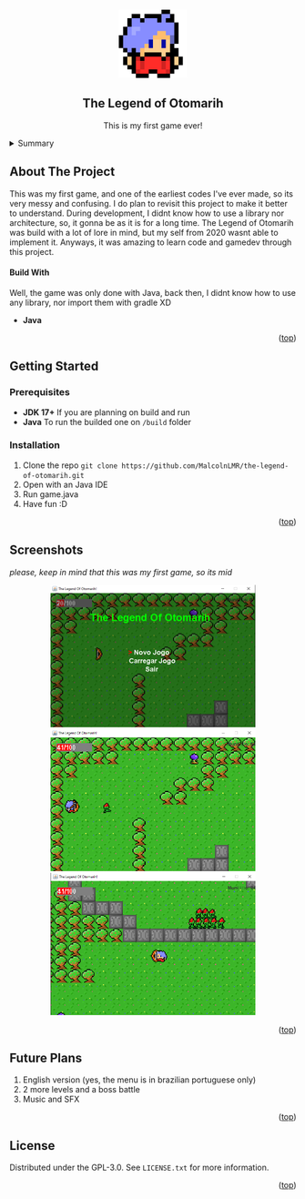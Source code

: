 <!-- Usei este modelo como base de edição: https://github.com/othneildrew/Best-README-Template -->
<a id="readme-top"></a>

<!-- PROJECT LOGO -->
<br />
<div align="center">
  <img src="readme-images/logo.png" alt="Logo" width="120" height="120">
  
  <h2 align="center">The Legend of Otomarih</h2>

  <p align="center">
    This is my first game ever!
    <br/>
  </p>
</div>
<!-- END: PROJECT LOGO -->

<!-- Tabela de resumo -->
<details>
  <summary>Summary</summary>
  <ol>
    <!-- Primeiro: About -->
    <li>
      <a href="#about-the-project">About the Project</a>
      <ul>
        <li><a href="#build-with">Build With</a></li>
      </ul>
    </li>
    <!-- Segundo: Descrição (com sublista) -->
    <li>
      <a href="#getting-started">Getting Started</a>
      <ul>
        <li><a href="#prerequisites">Prerequisites</a></li>
      </ul>
      <ul>
        <li><a href="#installation">Installation</a></li>
      </ul>
    </li>
    <!-- Quarto: Como executar o projeto -->
    <li>
      <a href="#screenshots">Screenshots</a>
    </li>
    <!-- Sétimo: Futuras Melhorias -->
    <li>
      <a href="#future-plans">Future Plans</a>
    </li>
    <!-- Oitavo: Licença -->
    <li>
      <a href="#license">License</a>
    </li>
  </ol>
</details>
<!-- END: Tabela de resumo -->

<!-- SOBRE O PROJETO -->
## About The Project
This was my first game, and one of the earliest codes I've ever made, so its very messy and confusing. I do plan to revisit this project to make it better to understand. During development, I didnt know how to use a library nor architecture, so, it gonna be as it is for a long time. The Legend of Otomarih was build with a lot of lore in mind, but my self from 2020 wasnt able to implement it. Anyways, it was amazing to learn code and gamedev through this project.
</br>

<!-- Funcionalidades -->
#### Build With
Well, the game was only done with Java, back then, I didnt know how to use any library, nor import them with gradle XD

- **Java** 

<!-- END: Funcionalidades -->

<p align="right">(<a href="#readme-top">top</a>)</p>
<!-- END: Descrição de projeto -->

<!-- Como Executar o Projeto -->
## Getting Started
### Prerequisites
- **JDK 17+** If you are planning on build and run
- **Java**  To run the builded one on `/build` folder
### Installation
1. Clone the repo ```git clone https://github.com/MalcolnLMR/the-legend-of-otomarih.git```
2. Open with an Java IDE
3. Run game.java
4. Have fun :D

<p align="right">(<a href="#readme-top">top</a>)</p>
<!-- END: Como Executar o Projeto -->

<!-- Capturas de tela -->
## Screenshots
*please, keep in mind that this was my first game, so its mid*
<div align="center">
  <img src="readme-images/menu.png" alt="Menu" width="360" height="250">
  <img src="readme-images/level_01.png" alt="Menu" width="360" height="250">
  <img src="readme-images/level_02.png" alt="Menu" width="360" height="250">
</div>

<p align="right">(<a href="#readme-top">top</a>)</p>
<!-- END: Capturas de tela -->

<!-- Futuras Melhorias -->
## Future Plans
1. English version (yes, the menu is in brazilian portuguese only)
2. 2 more levels and a boss battle
3. Music and SFX

<p align="right">(<a href="#readme-top">top</a>)</p>
<!-- END: Futuras Melhorias -->

<!-- LICENSE -->
## License

Distributed under the GPL-3.0. See `LICENSE.txt` for more information.

<p align="right">(<a href="#readme-top">top</a>)</p>
<!-- END: LICENSE -->
